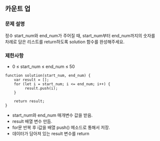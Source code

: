 ## 카운트 업

### 문제 설명
정수 start_num와 end_num가 주어질 때, start_num부터 end_num까지의 숫자를 차례로 담은 리스트를 return하도록 solution 함수를 완성해주세요.

### 제한사항
+ 0 ≤ start_num ≤ end_num ≤ 50

```
function solution(start_num, end_num) {
    var result = [];
    for (let i = start_num; i <= end_num; i++) {
         result.push(i);     
    }
  
    return result;
}
```
+ start_num와 end_num 매개변수 값을 받음. 
+ result 배열 변수 만듬. 
+ for문 반복 후 i값을 배열 push() 메소드로 통해서 저장. 
+ 데이터가 담아져 있는 result 변수를 return 
